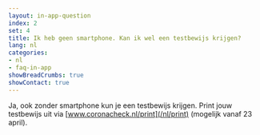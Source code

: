 ```yaml
---
layout: in-app-question
index: 2
set: 4
title: Ik heb geen smartphone. Kan ik wel een testbewijs krijgen? 
lang: nl
categories:
- nl
- faq-in-app
showBreadCrumbs: true
showContact: true
---
```

Ja, ook zonder smartphone kun je een testbewijs krijgen. Print jouw testbewijs uit via [www.coronacheck.nl/print](/nl/print) (mogelijk vanaf 23 april).
